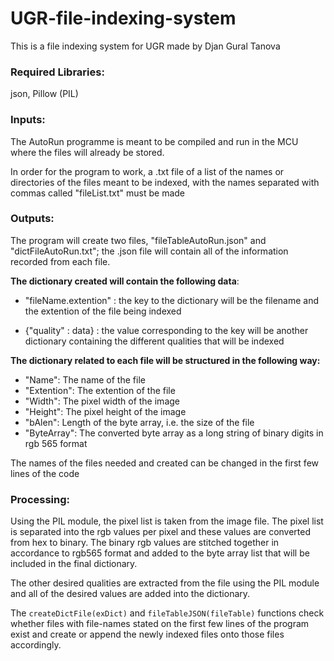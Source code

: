 # UGR-file-indexing-system
This is a file indexing system for UGR made by Djan Gural Tanova

### Required Libraries:
json,
Pillow (PIL)

### Inputs:

The AutoRun programme is meant to be compiled and run in the MCU where the files will already be stored.

In order for the program to work, a .txt file of a list of the names or directories of the files meant to be indexed, with the names separated with commas called "fileList.txt" must be made

### Outputs:

The program will create two files, "fileTableAutoRun.json" and "dictFileAutoRun.txt"; the .json file will contain all of the information recorded from each file.

**The dictionary created will contain the following data**: 

- "fileName.extention" : the key to the dictionary will be the filename and the extention of the file being indexed

- {"quality" : data} : the value corresponding to the key will be another dictionary containing the different qualities that will be indexed 

**The dictionary related to each file will be structured in the following way:**

- "Name": The name of the file
- "Extention": The extention of the file 
- "Width": The pixel width of the image
- "Height": The pixel height of the image
- "bAlen": Length of the byte array, i.e. the size of the file
- "ByteArray": The converted byte array as a long string of binary digits in rgb 565 format

The names of the files needed and created can be changed in the first few lines of the code 

### Processing:

Using the PIL module, the pixel list is taken from the image file. The pixel list is separated into the rgb values per pixel and these values are converted from hex to binary. The binary rgb values are stitched together in accordance to rgb565 format and added to the byte array list that will be included in the final dictionary.

The other desired qualities are extracted from the file using the PIL module and all of the desired values are added into the dictionary.

The `createDictFile(exDict)` and `fileTableJSON(fileTable)` functions check whether files with file-names stated on the first few lines of the program exist and create or append the newly indexed files onto those files accordingly.